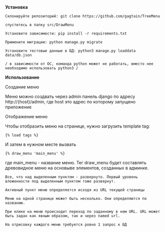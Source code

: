 **Установка**

    Склонируйте репозиторий: git clone https://github.com/gagtain/TreeMenu

    спуститесь в папку src/DrawMenu

    Установите зависимости: pip install -r requirements.txt

    Примените миграции: python manage.py migrate

    Установите тестовые данные в БД: python3 manage.py loaddata data/db.json

    / в зависимости от ОС, команда python может не работать, вместо нее необходимо использовать python3 /

**Использование**

Создание меню

Меню можно создвать через admin панель django по адресу http://{host}/admin, где host это адрес по которому запущено приложение


Отображение меню

Чтобы отобразить меню на странице, нужно загрузить template tag:

`{% load tags %}`

И затем в нужном месте вызвать

`{% draw_menu 'main_menu' %}`

где main_menu - название меню.
Тег draw_menu будет составлять древовидное меню на основыве элементов, созданных в админке.

    Все, что над выделенным пунктом - развернуто. Первый уровень вложенности под выделенным пунктом тоже развернут.
    
    Активный пункт меню определяется исходя из URL текущей страницы
    
    Меню на одной странице может быть несколько. Они определяются по названию.
    
    При клике на меню происходит переход по заданному в нем URL. URL может быть задан как явным образом, так и через named url.
    
    На отрисовку каждого меню требуется ровно 1 запрос к БД

